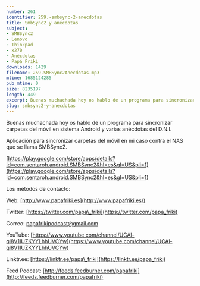 ```yaml
---
number: 261
identifier: 259.-smbsync-2-anecdotas
title: SmbSync2 y anécdotas
subject:
- SMBSync2
- Lenovo
- Thinkpad
- x270
- Anécdotas
- Papá Friki
downloads: 1429
filename: 259.SMBSync2Anecdotas.mp3
mtime: 1685124285
pub_mtime: 0
size: 8235197
length: 449
excerpt: Buenas muchachada hoy os hablo de un programa para sincronizar carpetas de movil android y varias anécdotas del D.N.I.
slug: smbsync2-y-anecdotas
---
```

Buenas muchachada hoy os hablo de un programa para sincronizar carpetas del móvil en sistema Android y varias anécdotas del D.N.I.

Aplicación para sincronizar carpetas del móvil en mi caso contra el NAS que se llama SMBSync2.

[https://play.google.com/store/apps/details?id=com.sentaroh.android.SMBSync2&hl=es&gl=US&pli=1](https://play.google.com/store/apps/details?id=com.sentaroh.android.SMBSync2&hl=es&gl=US&pli=1)

Los métodos de contacto:

Web: [http://www.papafriki.es](http://www.papafriki.es/)

Twitter: [https://twitter.com/papa\_friki](https://twitter.com/papa_friki)

Correo: [papafrikipodcast@gmail.com](https://archive.org/details/papafrikipodast@gmail.com)

YouTube: [https://www.youtube.com/channel/UCAl-ql8V1IUZKYYLhhUVCYw](https://www.youtube.com/channel/UCAl-ql8V1IUZKYYLhhUVCYw)

Linktr.ee: [https://linktr.ee/papa\_friki](https://linktr.ee/papa_friki)

Feed Podcast: [http://feeds.feedburner.com/papafriki](http://feeds.feedburner.com/papafriki)